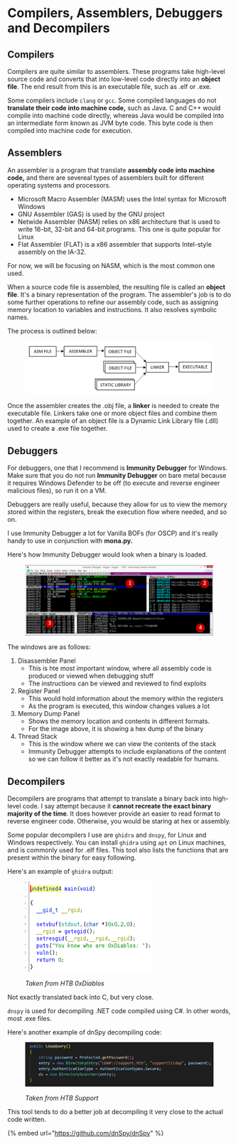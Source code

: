 # Compilers, Assemblers, Debuggers and Decompilers

## Compilers

Compilers are quite similar to assemblers. These programs take high-level source code and converts that into low-level code directly into an **object file**. The end result from this is an executable file, such as .elf or .exe.&#x20;

Some compilers include `clang` or `gcc`. Some compiled languages do not **translate their code into machine code,** such as Java. C and C++ would compile into machine code directly, whereas Java would be compiled into an intermediate form known as JVM byte code. This byte code is then compiled into machine code for execution.

## Assemblers

An assembler is a program that translate **assembly code** **into machine code,** and there are severeal types of assemblers built for different operating systems and processors.

* Microsoft Macro Assembler (MASM) uses the Intel syntax for Microsoft Windows
* GNU Assembler (GAS) is used by the GNU project
* Netwide Assembler (NASM) relies on x86 architecture that is used to write 16-bit, 32-bit and 64-bit programs. This one is quite popular for Linux
* Flat Assembler (FLAT) is a x86 assembler that supports Intel-style assembly on the IA-32.

For now, we will be focusing on NASM, which is the most common one used.

When a source code file is assembled, the resulting file is called an **object file**. It's a binary representation of the program. The assembler's job is to do some further operations to refine our assembly code, such as assigning memory location to variables and instructions. It also resolves symbolic names.

The process is outlined below:

<figure><img src="../../.gitbook/assets/image (6) (5).png" alt=""><figcaption></figcaption></figure>

Once the assembler creates the .obj file, a **linker** is needed to create the executable file. Linkers take one or more object files and combine them together. An example of an object file is a Dynamic Link Library file (.dll) used to create a .exe file together.

## Debuggers

For debuggers, one that I recommend is **Immunity Debugger** for Windows. Make sure that you do not run **Immunity Debugger** on bare metal because it requires Windows Defender to be off (to execute and reverse engineer malicious files), so run it on a VM.

Debuggers are really useful, because they allow for us to view the memory stored within the registers, break the execution flow where needed, and so on.

I use Immunity Debugger a lot for Vanilla BOFs (for OSCP) and it's really handy to use in conjunction with **mona.py.**&#x20;

Here's how Immunity Debugger would look when a binary is loaded.

<figure><img src="../../.gitbook/assets/image (31) (2).png" alt=""><figcaption></figcaption></figure>

The windows are as follows:

1. Disassembler Panel
   * This is hte most important window, where all assembly code is produced or viewed when debugging stuff
   * The instructions can be viewed and reviewed to find exploits
2. Register Panel
   * This would hold information about the memory within the registers
   * As the program is executed, this window changes values a lot
3. Memory Dump Panel
   * Shows the memory location and contents in different formats.
   * For the image above, it is showing a hex dump of the binary
4. Thread Stack
   * This is the window where we can view the contents of the stack
   * Immunity Debugger attempts to include explanations of the content so we can follow it better as it's not exactly readable for humans.

## Decompilers

Decompilers are programs that attempt to translate a binary back into high-level code. I say attempt because it **cannot recreate the exact binary majority of the time**. It does however provide an easier to read format to reverse engineer code. Otherwise, you would be staring at hex or assembly.

Some popular decompilers I use are `ghidra` and `dnspy`, for Linux and Windows respectively. You can install `ghidra` using `apt` on Linux machines, and is commonly used for .elf files. This tool also lists the functions that are present within the binary for easy following.

Here's an example of `ghidra` output:

<figure><img src="../../.gitbook/assets/image (4) (5).png" alt=""><figcaption><p><em>Taken from HTB 0xDiablos</em></p></figcaption></figure>

Not exactly translated back into C, but very close.&#x20;

`dnspy` is used for decompiling .NET code compiled using C#. In other words, most .exe files.&#x20;

Here's another example of dnSpy decompiling code:

<figure><img src="../../.gitbook/assets/image (36).png" alt=""><figcaption><p><em>Taken from HTB Support</em></p></figcaption></figure>

This tool tends to do a better job at decompiling it very close to the actual code written.&#x20;

{% embed url="https://github.com/dnSpy/dnSpy" %}
